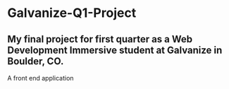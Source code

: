 # Galvanize-Q1-Project

My final project for first quarter as a Web Development Immersive student at Galvanize in Boulder, CO.
---
A front end application 
